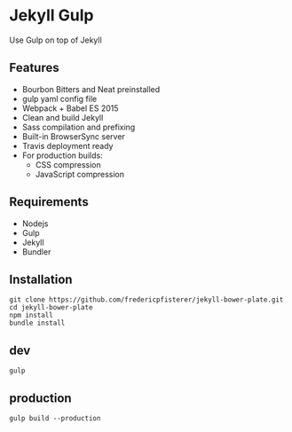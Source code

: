 # Jekyll Gulp

Use Gulp on top of Jekyll

## Features
* Bourbon Bitters and Neat preinstalled
* gulp yaml config file
* Webpack + Babel ES 2015
* Clean and build Jekyll
* Sass compilation and prefixing
* Built-in BrowserSync server
* Travis deployment ready
* For production builds:
	* CSS compression
	* JavaScript compression

## Requirements
* Nodejs
* Gulp
* Jekyll
* Bundler

##  Installation
	git clone https://github.com/fredericpfisterer/jekyll-bower-plate.git
	cd jekyll-bower-plate
	npm install
	bundle install

## dev
	gulp

## production
	gulp build --production

